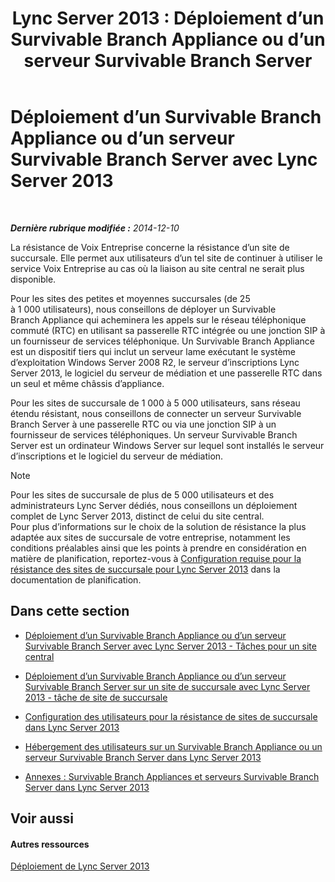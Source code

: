 ﻿---
title: 'Lync Server 2013 : Déploiement d’un Survivable Branch Appliance ou d’un serveur Survivable Branch Server'
TOCTitle: Déploiement d’un Survivable Branch Appliance ou d’un serveur Survivable Branch Server
ms:assetid: cb780c14-dc5f-41ba-8092-f20ae905bd16
ms:mtpsurl: https://technet.microsoft.com/fr-fr/library/Gg398849(v=OCS.15)
ms:contentKeyID: 49298835
ms.date: 05/20/2016
mtps_version: v=OCS.15
ms.translationtype: HT
---

# Déploiement d’un Survivable Branch Appliance ou d’un serveur Survivable Branch Server avec Lync Server 2013

 

_**Dernière rubrique modifiée :** 2014-12-10_

La résistance de Voix Entreprise concerne la résistance d’un site de succursale. Elle permet aux utilisateurs d’un tel site de continuer à utiliser le service Voix Entreprise au cas où la liaison au site central ne serait plus disponible.

Pour les sites des petites et moyennes succursales (de 25 à 1 000 utilisateurs), nous conseillons de déployer un Survivable Branch Appliance qui acheminera les appels sur le réseau téléphonique commuté (RTC) en utilisant sa passerelle RTC intégrée ou une jonction SIP à un fournisseur de services téléphonique. Un Survivable Branch Appliance est un dispositif tiers qui inclut un serveur lame exécutant le système d’exploitation Windows Server 2008 R2, le serveur d’inscriptions Lync Server 2013, le logiciel du serveur de médiation et une passerelle RTC dans un seul et même châssis d’appliance.

Pour les sites de succursale de 1 000 à 5 000 utilisateurs, sans réseau étendu résistant, nous conseillons de connecter un serveur Survivable Branch Server à une passerelle RTC ou via une jonction SIP à un fournisseur de services téléphoniques. Un serveur Survivable Branch Server est un ordinateur Windows Server sur lequel sont installés le serveur d’inscriptions et le logiciel du serveur de médiation.

> [!note]  
> Pour les sites de succursale de plus de 5 000 utilisateurs et des administrateurs Lync Server dédiés, nous conseillons un déploiement complet de Lync Server 2013, distinct de celui du site central.<br />
Pour plus d’informations sur le choix de la solution de résistance la plus adaptée aux sites de succursale de votre entreprise, notamment les conditions préalables ainsi que les points à prendre en considération en matière de planification, reportez-vous à <a href="lync-server-2013-branch-site-resiliency-requirements.md">Configuration requise pour la résistance des sites de succursale pour Lync Server 2013</a> dans la documentation de planification.

## Dans cette section

  - [Déploiement d’un Survivable Branch Appliance ou d’un serveur Survivable Branch Server avec Lync Server 2013 - Tâches pour un site central](lync-server-2013-deploying-a-survivable-branch-appliance-or-server-central-site-tasks.md)

  - [Déploiement d’un Survivable Branch Appliance ou d’un serveur Survivable Branch Server sur un site de succursale avec Lync Server 2013 - tâche de site de succursale](lync-server-2013-deploy-a-survivable-branch-appliance-or-server-branch-site-task.md)

  - [Configuration des utilisateurs pour la résistance de sites de succursale dans Lync Server 2013](lync-server-2013-configuring-users-for-branch-site-resiliency.md)

  - [Hébergement des utilisateurs sur un Survivable Branch Appliance ou un serveur Survivable Branch Server dans Lync Server 2013](lync-server-2013-home-users-on-a-survivable-branch-appliance-or-server.md)

  - [Annexes : Survivable Branch Appliances et serveurs Survivable Branch Server dans Lync Server 2013](lync-server-2013-appendices-survivable-branch-appliances-and-servers.md)

## Voir aussi

#### Autres ressources

[Déploiement de Lync Server 2013](lync-server-2013-deploying-lync-server.md)

